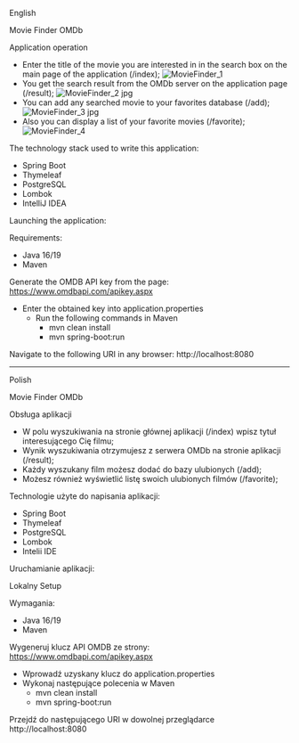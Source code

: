 English

Movie Finder OMDb

Application operation

- Enter the title of the movie you are interested in in the search box on the main page of the application (/index);
![MovieFinder_1](https://user-images.githubusercontent.com/83776302/208764566-f4efcbe8-133b-4ae5-955b-9691747a9a43.jpg)
- You get the search result from the OMDb server on the application page (/result);
![MovieFinder_2 jpg](https://user-images.githubusercontent.com/83776302/208764592-c3966dc4-ab60-4fe3-8653-2f49c4d2699a.png)
- You can add any searched movie to your favorites database (/add);
![MovieFinder_3 jpg](https://user-images.githubusercontent.com/83776302/208764636-ab6b7639-56bd-4097-bf16-1e6f903e2c31.png)
- Also you can display a list of your favorite movies (/favorite);
![MovieFinder_4](https://user-images.githubusercontent.com/83776302/208764674-7d0a875b-6827-489b-ab2e-69657f544a25.jpg)

The technology stack used to write this application:

- Spring Boot
- Thymeleaf
- PostgreSQL
- Lombok
- IntelliJ IDEA

Launching the application:

Requirements:

- Java 16/19
- Maven

Generate the OMDB API key from the page: https://www.omdbapi.com/apikey.aspx

- Enter the obtained key into application.properties
    - Run the following commands in Maven
        - mvn clean install
        - mvn spring-boot:run

Navigate to the following URI in any browser: http://localhost:8080


---------------------------------------------------------------------------------------------------------------------------------------
Polish

Movie Finder OMDb

Obsługa aplikacji

- W polu wyszukiwania na stronie głównej aplikacji (/index) wpisz tytuł interesującego Cię filmu;
- Wynik wyszukiwania otrzymujesz z serwera OMDb na stronie aplikacji (/result);
- Każdy wyszukany film możesz dodać do bazy ulubionych (/add);
- Możesz również wyświetlić listę swoich ulubionych filmów (/favorite);

Technologie użyte do napisania aplikacji:

- Spring Boot
- Thymeleaf
- PostgreSQL
- Lombok
- Intelii IDE

Uruchamianie aplikacji:

Lokalny Setup

Wymagania:

- Java 16/19
- Maven

Wygeneruj klucz API OMDB ze strony: https://www.omdbapi.com/apikey.aspx

- Wprowadź uzyskany klucz do application.properties
- Wykonaj następujące polecenia w Maven
    - mvn clean install
    - mvn spring-boot:run

Przejdź do następującego URI w dowolnej przeglądarce
http://localhost:8080


